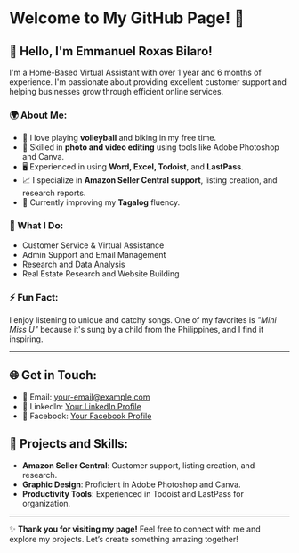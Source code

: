 # Welcome to My GitHub Page! 🌟

## 👋 Hello, I'm **Emmanuel Roxas Bilaro**! 
I'm a Home-Based Virtual Assistant with over 1 year and 6 months of experience. I'm passionate about providing excellent customer support and helping businesses grow through efficient online services.

### 🌍 About Me:
- 🏐 I love playing **volleyball** and biking in my free time.
- 🎨 Skilled in **photo and video editing** using tools like Adobe Photoshop and Canva.
- 🖥️ Experienced in using **Word, Excel, Todoist**, and **LastPass**.
- 📈 I specialize in **Amazon Seller Central support**, listing creation, and research reports.
- 🌱 Currently improving my **Tagalog** fluency.

### 🚀 What I Do:
- Customer Service & Virtual Assistance
- Admin Support and Email Management
- Research and Data Analysis
- Real Estate Research and Website Building

### ⚡ Fun Fact:
I enjoy listening to unique and catchy songs. One of my favorites is *"Mini Miss U"* because it's sung by a child from the Philippines, and I find it inspiring.

---

## 🌐 Get in Touch:
- 📧 Email: [your-email@example.com](mailto:your-email@example.com)
- 💼 LinkedIn: [Your LinkedIn Profile](https://linkedin.com)
- 📱 Facebook: [Your Facebook Profile](https://facebook.com)

## 🚀 Projects and Skills:
- **Amazon Seller Central**: Customer support, listing creation, and research.
- **Graphic Design**: Proficient in Adobe Photoshop and Canva.
- **Productivity Tools**: Experienced in Todoist and LastPass for organization.

---

✨ **Thank you for visiting my page!** Feel free to connect with me and explore my projects. Let’s create something amazing together!
